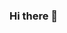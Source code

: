 ### Hi there 👋

<!--
**SungHyun22/sunghyun22** is a ✨ _special_ ✨ repository because its `README.md` (this file) appears on your GitHub profile.

Here are some ideas to get you started:

- 🔭 I’m currently working on MOLE
- 🌱 I’m currently learning Riverpod
- 📫 How to reach me: sunghyunedlee@gmail.com
-->
